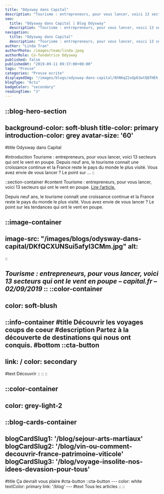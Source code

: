 ```yaml
---
title: "Odysway dans Capital"
description: "Tourisme : entrepreneurs, pour vous lancer, voici 13 secteurs qui ont le vent en poupe. Depuis neuf ans, le tourisme connait une croissance continue et la France reste le pays du monde le plus visité. Vous avez envie de vous lancer ? Le point sur ..."
seo:
  title: "Odysway dans Capital | Blog Odysway"
  description: "Tourisme : entrepreneurs, pour vous lancer, voici 13 secteurs qui ont le vent en poupe. Un article paru dans Capital."
navigation:
  title: "Odysway dans Capital"
  description: "Tourisme : entrepreneurs, pour vous lancer, voici 13 secteurs qui ont le vent en poupe. Depuis neuf ans, le tourisme connait une croissance continue et la France reste le pays du monde le plus visité. Vous avez envie de vous lancer ? Le point sur ..."
author: "Linda Tran"
authorPhoto: /images/team/linda.jpeg
authorRole: Co-fondatrice Odysway
published: false
publishedAt: "2019-09-11 09:37:00+00:00"
tags: "Presse"
categories: "Presse ecrite"
displayedImg: "/images/blogs/odysway-dans-capital/6hN6qZ2xQp63wtQQfHEh.jpg"
blogType: "Actu"
badgeColor: "secondary"
readingTime: "3"
---
```


::blog-hero-section
---
background-color: soft-blush
title-color: primary
introduction-color: grey
avatar-size: '60'
---
#title
Odysway dans Capital

#introduction
Tourisme : entrepreneurs, pour vous lancer, voici 13 secteurs qui ont le vent en poupe. Depuis neuf ans, le tourisme connait une croissance continue et la France reste le pays du monde le plus visité. Vous avez envie de vous lancer ? Le point sur ...
::

::section-container
#content
Tourisme : entrepreneurs, pour vous lancer, voici 13 secteurs qui ont le vent en poupe. [Lire l’article.](https://www.capital.fr/votre-carriere/tourisme-entrepreneurs-pour-vous-lancer-voici-13-secteurs-qui-ont-le-vent-en-poupe-1348897)

Depuis neuf ans, le tourisme connaît une croissance continue et la France reste le pays du monde le plus visité. Vous avez envie de vous lancer ? Le point sur les tendances qui ont le vent en poupe.

::image-container
---
image-src: "/images/blogs/odysway-dans-capital/DKfQCXUNSui5afyl3CMm.jpg"
alt: 
---
::

_Tourisme : entrepreneurs, pour vous lancer, voici 13 secteurs qui ont le vent en poupe – capital.fr – 02/09/2019_
::
::color-container
---
color: soft-blush
---
  ::info-container
  #title
  Découvrir les voyages coups de coeur
  #description
  Partez à la découverte de destinations qui nous ont conquis.
  #bottom
  ::cta-button
  ---
  link: /
  color: secondary
  ---
  #text
  Découvrir
  ::
  ::
::

::color-container
---
color: grey-light-2
---
  ::blog-cards-container
  ---
  blogCardSlug1: '/blog/sejour-arts-martiaux' 
  blogCardSlug2: '/blog/vin-ou-comment-decouvrir-france-patrimoine-viticole' 
  blogCardSlug3: '/blog/voyage-insolite-nos-idees-devasion-pour-tous' 
  ---
  #title
  Ça devrait vous plaire
  #cta-button
    ::cta-button
    ---
    color: white
    textColor: primary
    link: '/blog'
    ---
    #text
    Tous les  articles
    ::
  ::
